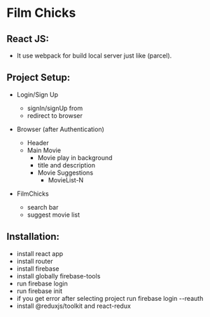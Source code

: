 # Film Chicks

## React JS:

- It use webpack for build local server just like (parcel).

## Project Setup:

- Login/Sign Up

  - signIn/signUp from
  - redirect to browser

- Browser (after Authentication)

  - Header
  - Main Movie
    - Movie play in background
    - title and description
    - Movie Suggestions
      - MovieList-N

- FilmChicks
  - search bar
  - suggest movie list

## Installation:

- install react app
- install router
- install firebase
- install globally firebase-tools
- run firebase login
- run firebase init
- if you get error after selecting project run firebase login --reauth
- install @reduxjs/toolkit and react-redux
